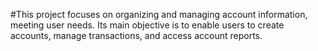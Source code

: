 #This project focuses on organizing and managing account information, meeting user needs. Its main objective is to enable users to create accounts, manage transactions, and access account reports.
